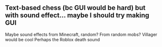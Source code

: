 ## Text-based chess (bc GUI would be hard) but with sound effect... maybe I should try making GUI
Maybe sound effects from Minecraft, random? From random mobs? Villager would be cool
Perhaps the Roblox death sound